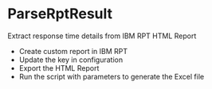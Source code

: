 # ParseRptResult
Extract response time details from IBM RPT HTML Report

- Create custom report in IBM RPT
- Update the key in configuration
- Export the HTML Report
- Run the script with parameters to generate the Excel file

